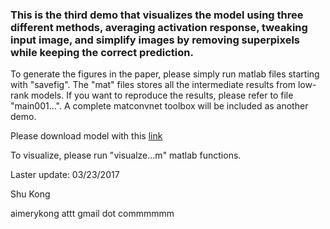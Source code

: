 ### This is the third demo that visualizes the model using three different methods, averaging activation response, tweaking input image, and simplify images by removing superpixels while keeping the correct prediction.


To generate the figures in the paper, please simply run matlab files starting with "savefig". The "mat" files stores all the intermediate results from low-rank models. If you want to reproduce the results, please refer to file "main001...". A complete matconvnet toolbox will be included as another demo.

Please download model with this [link](https://drive.google.com/open?id=0BxeylfSgpk1MOGNPZkxiWE1NUUU)

To visualize, please run "visualze...m" matlab functions.


Laster update: 03/23/2017

Shu Kong 

aimerykong attt gmail dot commmmmm





